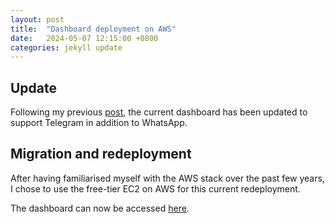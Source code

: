 ```yaml
---
layout: post
title:  "Dashboard deployment on AWS"
date:   2024-05-07 12:15:00 +0800
categories: jekyll update
---
```


## Update

Following my previous [post](https://zyf0717.github.io/jekyll/update/2020/08/18/dashboard-deployment.html), the current dashboard has been updated to support Telegram in addition to WhatsApp.

## Migration and redeployment

After having familiarised myself with the AWS stack over the past few years, I chose to use the free-tier EC2 on AWS for this current redeployment.

The dashboard can now be accessed [here](http://3.106.32.71:8050/).
